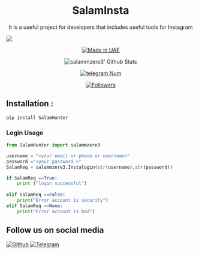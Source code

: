 <h1 align="center">SalamInsta</h1>
<p align="center">It is a useful project for developers that includes useful tools for Instagram</p>

![](https://img.shields.io/badge/salammzere3-orange?style=for-the-badge&logo=python.svg) 
<p align="center">
<a href="#"><img title="Made in UAE" src="https://img.shields.io/badge/MADE%20IN-UAE-red.svg?style=for-the-badge&logo=github"></a>

</p>
<p align="center">
<img alt="salammzere3' Github Stats" src="https://github-readme-stats.vercel.app/api?username=salammzere3&show_icons=true&include_all_commits=true&hide_border=true" />

</p>
<p align="center">
<a href="#"><img title="telegram Num" src="https://img.shields.io/badge/telegram%20Num-salammzere3-red.svg?style=for-the-badge&logo=telegram"></a>
</p>
<p align="center">
<a href="https://github.com/salammzere3/followers"><img title="Followers" src="https://img.shields.io/github/followers/salammzere3?color=blue&style=flat-square"></a>
</p>

## Installation :
```
pip install SalamHunter
```
### Login Usage

``` python
from SalamHunter import salammzere3

username = "<your email or phone or username>"
password ="<your password >"
SalamReq = salammzere3.Instalogin(str(username),str(password))

if SalamReq ==True:
	print ("login successful")
	
elif SalamReq ==False:
	print("Error account is security")
elif SalamReq ==None:
	print("Error account is bad")

```	
## Follow us on social media
[![Github](https://img.shields.io/badge/Githusalammzere3-orange?style=for-the-badge&logo=github)](https://github.com/salammzere3/)
[![Telegram](https://img.shields.io/badge/Telegram-T5B55-orange?style=for-the-badge&logo=Telegram)](https://t.me/T5B55)


